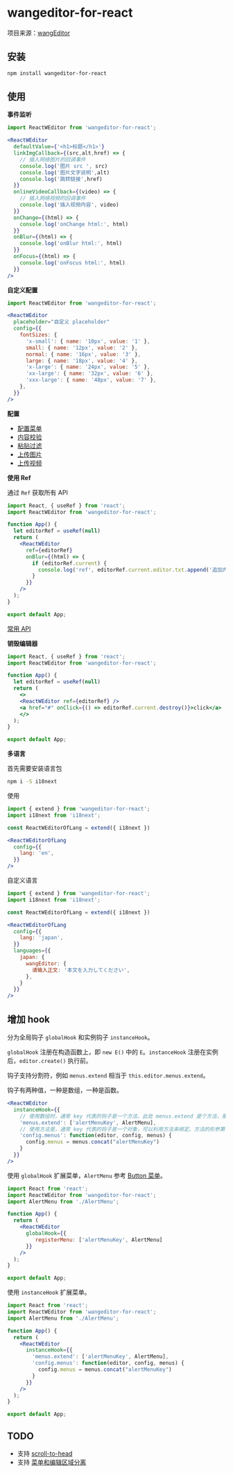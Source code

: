 <!--
 * @Author: dongmin
 * @LastEditors: donggg
 * @Date: 2021-04-01 15:24:50
 * @LastEditTime: 2021-07-02 10:49:07
-->
# wangeditor-for-react

项目来源：[wangEditor](https://github.com/wangeditor-team/wangEditor/)

## 安装

```bash
npm install wangeditor-for-react
```

## 使用

**事件监听**
```jsx
import ReactWEditor from 'wangeditor-for-react';

<ReactWEditor
  defaultValue={'<h1>标题</h1>'}
  linkImgCallback={(src,alt,href) => {
    // 插入网络图片的回调事件
    console.log('图片 src ', src)
    console.log('图片文字说明',alt)
    console.log('跳转链接',href)
  }}
  onlineVideoCallback={(video) => {
    // 插入网络视频的回调事件
    console.log('插入视频内容', video)
  }}
  onChange={(html) => {
    console.log('onChange html:', html)
  }}
  onBlur={(html) => {
    console.log('onBlur html:', html)
  }}
  onFocus={(html) => {
    console.log('onFocus html:', html)
  }}
/>
```

**自定义配置**

```jsx
import ReactWEditor from 'wangeditor-for-react';

<ReactWEditor
  placeholder="自定义 placeholder"
  config={{
    fontSizes: {
      'x-small': { name: '10px', value: '1' },
      small: { name: '12px', value: '2' },
      normal: { name: '16px', value: '3' },
      large: { name: '18px', value: '4' },
      'x-large': { name: '24px', value: '5' },
      'xx-large': { name: '32px', value: '6' },
      'xxx-large': { name: '48px', value: '7' },
    },
  }}
/>
```

**配置**

* [配置菜单](https://www.wangeditor.com/doc/pages/03-%E9%85%8D%E7%BD%AE%E8%8F%9C%E5%8D%95/)
* [内容校验](https://www.wangeditor.com/doc/pages/05-%E5%86%85%E5%AE%B9%E6%A0%A1%E9%AA%8C/)
* [粘贴过滤](https://www.wangeditor.com/doc/pages/06-%E7%B2%98%E8%B4%B4%E8%BF%87%E6%BB%A4/)
* [上传图片](https://www.wangeditor.com/doc/pages/07-%E4%B8%8A%E4%BC%A0%E5%9B%BE%E7%89%87/)
* [上传视频](https://www.wangeditor.com/doc/pages/07-%E4%B8%8A%E4%BC%A0%E8%A7%86%E9%A2%91/)

**使用 Ref**

通过 `Ref` 获取所有 API

```jsx
import React, { useRef } from 'react';
import ReactWEditor from 'wangeditor-for-react';

function App() {
  let editorRef = useRef(null)
  return (
    <ReactWEditor
      ref={editorRef}
      onBlur={(html) => {
        if (editorRef.current) {
          console.log('ref', editorRef.current.editor.txt.append('追加内容'))
        }
      }}
    />
  );
}

export default App;
```

[常用 API](https://www.wangeditor.com/doc/pages/08-%E5%B8%B8%E7%94%A8API/)

**销毁编辑器**
```jsx
import React, { useRef } from 'react';
import ReactWEditor from 'wangeditor-for-react';

function App() {
  let editorRef = useRef(null)
  return (
    <>
    <ReactWEditor ref={editorRef} />
    <a href="#" onClick={() => editorRef.current.destroy()}>click</a>
    </>
  );
}

export default App;
```

**多语言**

首先需要安装语言包
```bash
npm i -S i18next
```

使用
```jsx
import { extend } from 'wangeditor-for-react';
import i18next from 'i18next';

const ReactWEditorOfLang = extend({ i18next })

<ReactWEditorOfLang
  config={{
    lang: 'en',
  }}
/>
```

自定义语言

```jsx
import { extend } from 'wangeditor-for-react';
import i18next from 'i18next';

const ReactWEditorOfLang = extend({ i18next })

<ReactWEditorOfLang
  config={{
    lang: 'japan',
  }}
  languages={{
    japan: {
      wangEditor: {
        请输入正文: '本文を入力してください',
      },
    }
  }}
/>
```
## 增加 hook
分为全局钩子 `globalHook` 和实例钩子 `instanceHook`。

`globalHook` 注册在构造函数上，即 `new E()` 中的 `E`。`instanceHook` 注册在实例后，`editor.create()` 执行前。

钩子支持分割符，例如 `menus.extend` 相当于 `this.editor.menus.extend`。

钩子有两种值，一种是数组，一种是函数。

```jsx
<ReactWEditor
  instanceHook={{
    // 使用数组时，通常 key 代表的钩子是一个方法，此处 menus.extend 是个方法，那么数组就是其参数。
    'menus.extend': ['alertMenuKey', AlertMenu],
    // 使用方法是，通常 key 代表的钩子是一个对象，可以利用方法来绑定。方法的形参第一位是当前实例的 editor，后面依次是 key 分割代表的对象。
    'config.menus': function(editor, config, menus) {
      config.menus = menus.concat("alertMenuKey")
    }
  }}
/>
```


使用 `globalHook` 扩展菜单，`AlertMenu` 参考 [Button 菜单](https://www.wangeditor.com/doc/pages/11-%E8%87%AA%E5%AE%9A%E4%B9%89%E6%89%A9%E5%B1%95%E8%8F%9C%E5%8D%95/02-Button%E8%8F%9C%E5%8D%95.html)。
```jsx
import React from 'react';
import ReactWEditor from 'wangeditor-for-react';
import AlertMenu from './AlertMenu';

function App() {
  return (
    <ReactWEditor
      globalHook={{
         registerMenu: ['alertMenuKey', AlertMenu]
      }}
    />
  );
}

export default App;
```

使用 `instanceHook` 扩展菜单。
```jsx
import React from 'react';
import ReactWEditor from 'wangeditor-for-react';
import AlertMenu from './AlertMenu';

function App() {
  return (
    <ReactWEditor
      instanceHook={{
        'menus.extend': ['alertMenuKey', AlertMenu],
        'config.menus': function(editor, config, menus) {
          config.menus = menus.concat("alertMenuKey")
        }
      }}
    />
  );
}

export default App;
```


## TODO

* 支持 [scroll-to-head](https://www.wangeditor.com/doc/pages/08-%E5%B8%B8%E7%94%A8API/06-scroll-to-head.html)
* 支持 [菜单和编辑区域分离](https://www.wangeditor.com/doc/pages/01-%E5%BC%80%E5%A7%8B%E4%BD%BF%E7%94%A8/03-%E8%8F%9C%E5%8D%95%E5%92%8C%E7%BC%96%E8%BE%91%E5%8C%BA%E5%9F%9F%E5%88%86%E7%A6%BB.html)